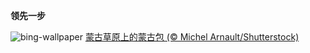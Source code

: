 
**领先一步**

![bing-wallpaper](https://www.bing.com/th?id=OHR.MongoliaYurts_ZH-CN4015475887_1920x1080.jpg)
[蒙古草原上的蒙古包 (© Michel Arnault/Shutterstock)](https://www.bing.com/search?q=%E4%B8%96%E7%95%8C%E8%87%AA%E7%84%B6%E4%BF%9D%E6%8A%A4%E6%97%A5&amp;form=hpcapt&amp;mkt=zh-cn)
  
